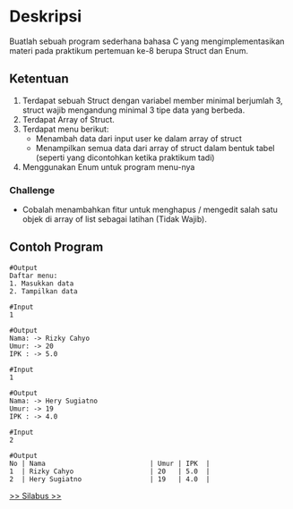 # Deskripsi

Buatlah sebuah program sederhana bahasa C yang mengimplementasikan materi pada praktikum pertemuan ke-8 berupa Struct dan Enum.

## Ketentuan

1. Terdapat sebuah Struct dengan variabel member minimal berjumlah 3, struct wajib mengandung minimal 3 tipe data yang berbeda.
2. Terdapat Array of Struct.
3. Terdapat menu berikut:
   - Menambah data dari input user ke dalam array of struct
   - Menampilkan semua data dari array of struct dalam bentuk tabel (seperti yang dicontohkan ketika praktikum tadi)
4. Menggunakan Enum untuk program menu-nya

### Challenge

- Cobalah menambahkan fitur untuk menghapus / mengedit salah satu objek di array of list sebagai latihan (Tidak Wajib).

## Contoh Program

```
#Output
Daftar menu:
1. Masukkan data
2. Tampilkan data

#Input
1

#Output
Nama: -> Rizky Cahyo 
Umur: -> 20
IPK : -> 5.0

#Input
1

#Output
Nama: -> Hery Sugiatno
Umur: -> 19
IPK : -> 4.0

#Input
2

#Output
No | Nama                          | Umur | IPK  |
1  | Rizky Cahyo                   | 20   | 5.0  |
2  | Hery Sugiatno                 | 19   | 4.0  |
```

[&gt;&gt; Silabus &gt;&gt;](/silabus.md)